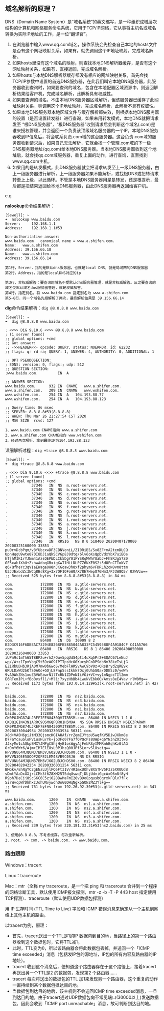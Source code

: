 ## 域名解析的原理？

DNS（Domain Name System）是“域名系统”的英文缩写，是一种组织成域层次结构的计算机和网络服务命名系统，它用于TCP/IP网络，它从事将主机名或域名转换为实际IP地址的工作，是一位“翻译官”。

1. 在浏览器中输入www.qq.com域名，操作系统会先检查自己本地的hosts文件是否有这个网址映射关系，如果有，就先调用这个IP地址映射，完成域名解析。
2. 如果hosts里没有这个域名的映射，则查找本地DNS解析器缓存，是否有这个网址映射关系，如果有，直接返回，完成域名解析。
3. 如果hosts与本地DNS解析器缓存都没有相应的网址映射关系，首先会找TCP/IP参数中设置的首选DNS服务器，在此我们叫它本地DNS服务器，此服务器收到查询时，如果要查询的域名，包含在本地配置区域资源中，则返回解析结果给客户机，完成域名解析，此解析具有权威性。
4. 如果要查询的域名，不由本地DNS服务器区域解析，但该服务器已缓存了此网址映射关系，则调用这个IP地址映射，完成域名解析，此解析不具有权威性。
5. 如果本地DNS服务器本地区域文件与缓存解析都失效，则根据本地DNS服务器的设置（是否设置转发器）进行查询，如果未用转发模式，本地DNS就把请求发至 “根DNS服务器”，“根DNS服务器”收到请求后会判断这个域名(.com)是谁来授权管理，并会返回一个负责该顶级域名服务器的一个IP。本地DNS服务器收到IP信息后，将会联系负责.com域的这台服务器。这台负责.com域的服务器收到请求后，如果自己无法解析，它就会找一个管理.com域的下一级DNS服务器地址(qq.com)给本地DNS服务器。当本地DNS服务器收到这个地址后，就会找qq.com域服务器，重复上面的动作，进行查询，直至找到www.qq.com主机。
6. 如果用的是转发模式，此DNS服务器就会把请求转发至上一级DNS服务器，由上一级服务器进行解析，上一级服务器如果不能解析，或找根DNS或把转请求转至上上级，以此循环。不管是本地DNS服务器用是是转发，还是根提示，最后都是把结果返回给本地DNS服务器，由此DNS服务器再返回给客户机。

e.g 

**nslookup**命令结果解析：

```
[Sewell]: ~
➜  nslookup www.baidu.com
Server:		192.168.1.1
Address:	192.168.1.1#53

Non-authoritative answer:
www.baidu.com	canonical name = www.a.shifen.com.
Name:	www.a.shifen.com
Address: 39.156.66.18
Name:	www.a.shifen.com
Address: 39.156.66.14

第1行，Server，指的是默认dns服务器，也就是local DNS，就是局域网的DNS服务器
第2行，Address，指的是localDNS对应的ip

第3行，非权威解答：要查询的域名不受默认dns服务器管理，就是非权威解答。反之要查询的域名受默认域名dns服务器管理，就是权威解答。
第4行，指定别名，将 www.baidu.com 指定别名为 www.a.shifen.com
第5-8行，同一个域名先后解析了两次，最终解析结果是 39.156.66.14
```

**dig**命令结果解析：`dig @8.8.8.8 www.baidu.com`

```
[Sewell]: ~
➜  dig @8.8.8.8 www.baidu.com

; <<>> DiG 9.10.6 <<>> @8.8.8.8 www.baidu.com
; (1 server found)
;; global options: +cmd
;; Got answer:
;; ->>HEADER<<- opcode: QUERY, status: NOERROR, id: 62232
;; flags: qr rd ra; QUERY: 1, ANSWER: 4, AUTHORITY: 0, ADDITIONAL: 1

;; OPT PSEUDOSECTION:
; EDNS: version: 0, flags:; udp: 512
;; QUESTION SECTION:
;www.baidu.com.			IN	A

;; ANSWER SECTION:
www.baidu.com.		932	IN	CNAME	www.a.shifen.com.
www.a.shifen.com.	209	IN	CNAME	www.wshifen.com.
www.wshifen.com.	254	IN	A	104.193.88.77
www.wshifen.com.	254	IN	A	104.193.88.123

;; Query time: 86 msec
;; SERVER: 8.8.8.8#53(8.8.8.8)
;; WHEN: Thu Mar 26 21:27:54 CST 2020
;; MSG SIZE  rcvd: 127

1、www.baidu.com CNAME指向 www.a.shifen.com
2、www.a.shifen.com CNAME指向 www.wshifen.com
3、经过两次解析，拿到最终IP为104.193.88.123
```

详细解析过程：`dig +trace @8.8.8.8 www.baidu.com`

```
[Sewell]: ~
➜  dig +trace @8.8.8.8 www.baidu.com

; <<>> DiG 9.10.6 <<>> +trace @8.8.8.8 www.baidu.com
; (1 server found)
;; global options: +cmd
.			37340	IN	NS	m.root-servers.net.
.			37340	IN	NS	b.root-servers.net.
.			37340	IN	NS	c.root-servers.net.
.			37340	IN	NS	d.root-servers.net.
.			37340	IN	NS	e.root-servers.net.
.			37340	IN	NS	f.root-servers.net.
.			37340	IN	NS	g.root-servers.net.
.			37340	IN	NS	h.root-servers.net.
.			37340	IN	NS	i.root-servers.net.
.			37340	IN	NS	a.root-servers.net.
.			37340	IN	NS	j.root-servers.net.
.			37340	IN	NS	k.root-servers.net.
.			37340	IN	NS	l.root-servers.net.
.			37340	IN	RRSIG	NS 8 0 518400 20200407170000 20200325160000 33853 . pu0rvDcbPqm/v8fUbcxwDF3CBNVoniL/ZI0RiB5/Sx8ZF+mA2tcmDLCQ UpnHqgU9wte870I8DJ1aQkSCVGp8J9dtg/6lv6oKsQpbVdxYbX7uiEOe hTjhMIK1rYJNm41AzsQEPbDLCk5DgY01FYSRqMWhYUabJ+Fh8RJg57Z0 GF5xabfXhU+ZzhwAdbqGBxigXwT1HLLDLPZZ6NXF0S2t5d8FnCTIokVZ q6/QfheYc3qVIaEWageOH8nJKGqaw3h8xf2phym6vFDRLh2oN8vm8ttm U3JJExbdZc3WCq8Bs8Xg+3x7OF1QFoW0/X78E7HepO76Hm3/PJ3W8Q5/ 02WVzw==
;; Received 525 bytes from 8.8.8.8#53(8.8.8.8) in 84 ms

com.			172800	IN	NS	a.gtld-servers.net.
com.			172800	IN	NS	b.gtld-servers.net.
com.			172800	IN	NS	c.gtld-servers.net.
com.			172800	IN	NS	d.gtld-servers.net.
com.			172800	IN	NS	e.gtld-servers.net.
com.			172800	IN	NS	f.gtld-servers.net.
com.			172800	IN	NS	g.gtld-servers.net.
com.			172800	IN	NS	h.gtld-servers.net.
com.			172800	IN	NS	i.gtld-servers.net.
com.			172800	IN	NS	j.gtld-servers.net.
com.			172800	IN	NS	k.gtld-servers.net.
com.			172800	IN	NS	l.gtld-servers.net.
com.			172800	IN	NS	m.gtld-servers.net.
com.			86400	IN	DS	30909 8 2 E2D3C916F6DEEAC73294E8268FB5885044A833FC5459588F4A9184CF C41A5766
com.			86400	IN	RRSIG	DS 8 1 86400 20200408050000 20200326040000 33853 . iUPm9s1mTh65TBBP2u+rhZ/Ouv5pqUdS4pti4uXq5Pr2+SQAC67LeNuJ wp//A+z1TpxVbqC5t59eWG9IPTTpsHcO0XucyMCoDPSdbNm38keTsLjG EZ1RbUDHb3RjA0M7mw0b6woS/MebFlWRSvAwC9bV0z+ORsBryd2qRE9x 6KULDxWd2bKfS0AOd+GOjL8Fnp5ssIkkk7Oxj0UhbG0a/DDE5z0/yeWh 9vA9WkZNs1xuZBVWEawrN1lTxRN1ZDPnNIiVOi+VC+vy1mNgpcTIl2mm E6RTemIPL+fBo0ysfl1/+Ml1j7xyzHbDb4LwuNVEbkOO/Amss8eE4Vav rlW8Mg==
;; Received 1173 bytes from 193.0.14.129#53(k.root-servers.net) in 427 ms

baidu.com.		172800	IN	NS	ns2.baidu.com.
baidu.com.		172800	IN	NS	ns3.baidu.com.
baidu.com.		172800	IN	NS	ns4.baidu.com.
baidu.com.		172800	IN	NS	ns1.baidu.com.
baidu.com.		172800	IN	NS	ns7.baidu.com.
CK0POJMG874LJREF7EFN8430QVIT8BSM.com. 86400 IN NSEC3 1 1 0 - CK0Q1GIN43N1ARRC9OSM6QPQR81H5M9A  NS SOA RRSIG DNSKEY NSEC3PARAM
CK0POJMG874LJREF7EFN8430QVIT8BSM.com. 86400 IN RRSIG NSEC3 8 2 86400 20200330044934 20200323033934 56311 com. X8d+VA0H6piJtM33QjsmcHGIAHAf/rrZemEJYtpU5wqfKV5DiwJXkm8e D7FaYcauGloPV1usHu/Yk+jp3Fq07Fa7fOPQcPs8UWp+q6YN3nZOItwS JJxyMw1cAQkpEMXYJMPgCShjHyB1osWgyAjFebRSyIMMRnhBqhKz0tAG OrDnY6Wr6/Ajm+IM7ElE8sL0PJhzQ00JPfSLorvSl8scig==
HPVUNU64MJQUM37BM3VJ6O2UBJCHOS00.com. 86400 IN NSEC3 1 1 0 - HPVVN3Q5E5GOQP2QFE2LEM4SVB9C0SJ6  NS DS RRSIG
HPVUNU64MJQUM37BM3VJ6O2UBJCHOS00.com. 86400 IN RRSIG NSEC3 8 2 86400 20200402042254 20200326031254 56311 com. BMGkv/EhNgYC2gENaLUjlFQ6Ft31V/4RImxUOhv8XSTHV5F3z5XRUUdB sDmtYAaDxGXjrLCMk3f6Z8XM25TSdqUswqTjDUjUdviGgcAxO6n8f8yH R9ph7DeCjj8ScGKC6C5zj628BwMaFmI28vB9o8pgusb0grxkFQlv7fFx 5irWvcpWYDhhxzJohUNvywdhOoG0DHqNgkpGON2MZ3Yl+g==
;; Received 761 bytes from 192.26.92.30#53(c.gtld-servers.net) in 341 ms

www.baidu.com.		1200	IN	CNAME	www.a.shifen.com.
a.shifen.com.		1200	IN	NS	ns1.a.shifen.com.
a.shifen.com.		1200	IN	NS	ns2.a.shifen.com.
a.shifen.com.		1200	IN	NS	ns4.a.shifen.com.
a.shifen.com.		1200	IN	NS	ns3.a.shifen.com.
a.shifen.com.		1200	IN	NS	ns5.a.shifen.com.
;; Received 239 bytes from 220.181.33.31#53(ns2.baidu.com) in 25 ms

1、使用@8.8.8.8，不考虑缓存，每次重新解析。
2、root. -> com. -> baidu.com. -> www.baidu.com.
```

### 路由跟踪

Windows：tracert

Linux：traceroute

Mac：mtr（全称 my traceroute，是一个把 ping 和 traceroute 合并到一个程序的网络诊断工具，默认使用ICMP报文探测，mtr -z -b -T -P 443 host 指定使用TCP探测）、traceroute（默认使用UDP数据包探测）

用 IP 生存时间 (TTL Time to Live) 字段和 ICMP 错误消息来确定从一个主机到网络上其他主机的路由。

以tracert为例，原理：

- 首先，tracert送出一个TTL是1的IP 数据包到目的地，当路径上的第一个路由器收到这个数据包时，它将TTL减1。
- 此时，TTL变为0，所以该路由器会将此数据包丢掉，并送回一个「ICMP time exceeded」消息（包括发IP包的源地址，IP包的所有内容及路由器的IP地址）。
- tracert 收到这个消息后，便知道这个路由器存在于这个路径上，接着tracert 再送出另一个TTL是2 的数据包，发现第2 个路由器...... 
- tracert 每次将送出的数据包的TTL 加1来发现另一个路由器，这个重复的动作一直持续到某个数据包抵达目的地。
- 当数据包到达目的地后，该主机则不会送回ICMP time exceeded消息，一旦到达目的地，由于tracert通过UDP数据包向不常见端口(30000以上)发送数据包，因此会收到「ICMP port unreachable」消息，故可判断到达目的地。

